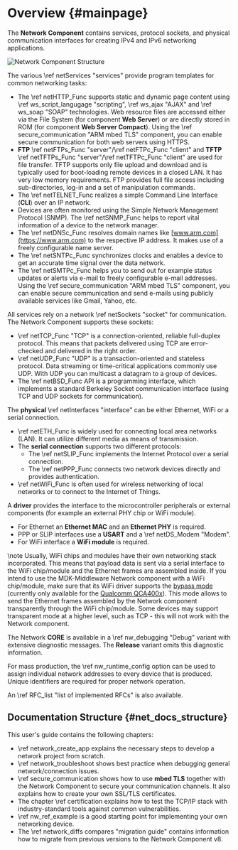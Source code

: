 # Overview {#mainpage}

The **Network Component** contains services, protocol sockets, and physical communication interfaces for creating IPv4
and IPv6 networking applications.

![Network Component Structure](Network.svg)

The various \ref netServices "services" provide program templates for common networking tasks:

- The \ref netHTTP_Func supports static and dynamic page content using \ref ws_script_langugage "scripting",
  \ref ws_ajax "AJAX" and \ref ws_soap "SOAP" technologies. Web resource files are accessed either via the File System (for
  component **Web Server**) or are directly stored in ROM (for component **Web Server Compact**). Using the
  \ref secure_communication "ARM mbed TLS" component, you can enable secure communication for both web servers using HTTPS.
- **FTP** \ref netFTPs_Func "server"/\ref netFTPc_Func "client" and **TFTP**
  \ref netTFTPs_Func "server"/\ref netTFTPc_Func "client" are used for file transfer. TFTP supports only file upload and
  download and is typically used for boot-loading remote devices in a closed LAN. It has very low memory requirements. FTP
  provides full file access including sub-directories, log-in and a set of manipulation commands.
- The \ref netTELNET_Func realizes a simple Command Line Interface (**CLI**) over an IP network.
- Devices are often monitored using the Simple Network Management Protocol (SNMP). The \ref netSNMP_Func helps to report
  vital information of a device to the network manager.
- The \ref netDNSc_Func resolves domain names like [www.arm.com](https://www.arm.com) to the respective IP address. It makes
  use of a freely configurable name server.
- The \ref netSNTPc_Func synchronizes clocks and enables a device to get an accurate time signal over the data network.
- The \ref netSMTPc_Func helps you to send out for example status updates or alerts via e-mail to freely configurable e-mail
  addresses. Using the \ref secure_communication "ARM mbed TLS" component, you can enable secure communication and send e-mails
  using publicly available services like Gmail, Yahoo, etc.

All services rely on a network \ref netSockets "socket" for communication. The Network Component supports these sockets:

- \ref netTCP_Func "TCP" is a connection-oriented, reliable full-duplex protocol. This means that packets delivered using TCP
  are error-checked and delivered in the right order.
- \ref netUDP_Func "UDP" is a transaction-oriented and stateless protocol. Data streaming or time-critical applications
  commonly use UDP. With UDP you can multicast a datagram to a group of devices.
- The \ref netBSD_Func API is a programming interface, which implements a standard Berkeley Socket communication interface
  (using TCP and UDP sockets for communication).

The **physical** \ref netInterfaces "interface" can be either Ethernet, WiFi or a serial connection.

- \ref netETH_Func is widely used for connecting local area networks (LAN). It can utilize different media as means of
  transmission.
- The **serial connection** supports two different protocols:
  - The \ref netSLIP_Func implements the Internet Protocol over a serial connection.
  - The \ref netPPP_Func connects two network devices directly and provides authentication.
- \ref netWiFi_Func is often used for wireless networking of local networks or to connect to the Internet of Things.

A **driver** provides the interface to the microcontroller peripherals or external components (for example an external PHY chip
or WiFi module).

- For Ethernet an **Ethernet MAC** and an **Ethernet PHY** is required.
- PPP or SLIP interfaces use a **USART** and a \ref netDS_Modem "Modem".
- For WiFi interface a **WiFi module** is required.

\note Usually, WiFi chips and modules have their own networking stack incorporated. This means that payload data is sent via a
serial interface to the WiFi chip/module and the Ethernet frames are assembled inside. If you intend to use the
MDK-Middleware Network component with a WiFi chip/module, make sure that its WiFi driver supports the
[bypass mode](https://arm-software.github.io/CMSIS_5/develop/Driver/html/group__wifi__bypass__gr.html)
(currently only available for the [Qualcomm QCA400x](https://www.keil.arm.com/packs/qca400x_wifi_driver-mdk-packs/versions/)).
This mode allows to send the Ethernet frames assembled by the Network component transparently through the WiFi chip/module.
Some devices may support transparent mode at a higher level, such as TCP - this will not work with the Network component.

The Network **CORE** is available in a \ref nw_debugging "Debug" variant with extensive diagnostic messages. The **Release**
variant omits this diagnostic information.

For mass production, the \ref nw_runtime_config option can be used to assign individual network addresses to every device
that is produced. Unique identifiers are required for proper network operation.

An \ref RFC_list "list of implemented RFCs" is also available.

## Documentation Structure {#net_docs_structure}

This user's guide contains the following chapters:

- \ref network_create_app explains the necessary steps to develop a network project from scratch.
- \ref network_troubleshoot shows best practice when debugging general network/connection issues.
- \ref secure_communication shows how to use **mbed TLS** together with the Network Component to secure your communication
  channels. It also explains how to create your own SSL/TLS certificates.
- The chapter \ref certification explains how to test the TCP/IP stack with industry-standard tools against common
  vulnerabilities.
- \ref nw_ref_example is a good starting point for implementing your own networking device.
- The \ref network_diffs compares "migration guide" contains information how to migrate from previous versions to the
  Network Component v8.
